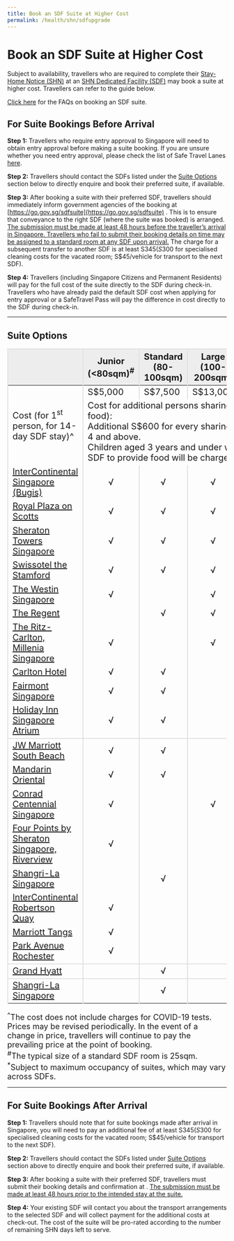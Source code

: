 ```yaml
---
title: Book an SDF Suite at Higher Cost
permalink: /health/shn/sdfupgrade
---
```

# Book an SDF Suite at Higher Cost

Subject to availability, travellers who are required to complete their [Stay-Home Notice (SHN)](/health/shn) at an [SHN Dedicated Facility (SDF)](/health/shn/sdf) may book a suite at higher cost. Travellers can refer to the guide below.

[Click here](/health/shn/sdfsuitefaq) for the FAQs on booking an SDF suite.

## For Suite Bookings Before Arrival

**Step 1:** Travellers who require entry approval to Singapore will need to obtain entry approval before making a suite booking. If you are unsure whether you need entry approval, please check the list of Safe Travel Lanes [here](/arriving/overview).

**Step 2:** Travellers should contact the SDFs listed under the [Suite Options](#options) section below to directly enquire and book their preferred suite, if available.

**Step 3:** After booking a suite with their preferred SDF, travellers should immediately inform government agencies of the booking at [https://go.gov.sg/sdfsuite](https://go.gov.sg/sdfsuite) . This is to ensure that conveyance to the right SDF (where the suite was booked) is arranged. <u>The submission must be made at least 48 hours before the traveller’s arrival in Singapore. Travellers who fail to submit their booking details on time may be assigned to a standard room at any SDF upon arrival.</u> The charge for a subsequent transfer to another SDF is at least S$345 (S$300 for specialised cleaning costs for the vacated room; S$45/vehicle for transport to the next SDF).
 
**Step 4:** Travellers (including Singapore Citizens and Permanent Residents) will pay for the full cost of the suite directly to the SDF during check-in. Travellers who have already paid the default SDF cost when applying for entry approval or a SafeTravel Pass will pay the difference in cost directly to the SDF during check-in. 

 --------------
<div id="options"></div>

## Suite Options
  
<table>
  <thead>
    <tr>
      <th style="font-size:20px; margin-top:0px; margin-bottom:0px;  border-left:2px solid #E0E0E0; border-top:2px solid #E0E0E0; border-right:2px solid #E0E0E0; background-color:#EDEDED">&nbsp;</th>
        <th style="font-size:20px; margin-top:0px; margin-bottom:0px;  border-left:2px solid #E0E0E0; border-top:2px solid #E0E0E0; border-right:2px solid #E0E0E0; background-color:#EDEDED">Junior (&lt;80sqm)<sup>#</sup></th>
      <th style="font-size:20px; margin-top:0px; margin-bottom:0px; border-top:2px solid #E0E0E0; border-right:2px solid #E0E0E0; background-color:#EDEDED">Standard (80-100sqm)
</th>
       <th style="font-size:20px; margin-top:0px; margin-bottom:0px; border-top:2px solid #E0E0E0; border-right:2px solid #E0E0E0; background-color:#EDEDED">Large (100-200sqm)
</th>
        <th style="font-size:20px; margin-top:0px; margin-bottom:0px; border-top:2px solid #E0E0E0; border-right:2px solid #E0E0E0; background-color:#EDEDED">Extra Large (&gt;200sqm)</th>
    </tr>
  </thead>
  <tbody>
    <tr>
      <td rowspan="2" style="font-size:20px; margin-top:0px; margin-bottom:0px; border-left:2px solid #E0E0E0; border-right:2px solid #E0E0E0;">Cost (for 1<sup>st</sup> person, for 14-day SDF stay)^</td>
         <td style="font-size:20px; margin-top:0px; margin-bottom:0px; border-right:2px solid #E0E0E0;">S$5,000</td>
      <td style="font-size:20px; margin-top:0px; margin-bottom:0px; border-right:2px solid #E0E0E0;">S$7,500</td>
      <td style="font-size:20px; margin-top:0px; margin-bottom:0px; border-right:2px solid #E0E0E0;">S$13,000</td>
      <td style="font-size:20px; margin-top:0px; margin-bottom:0px; border-right:2px solid #E0E0E0;">S$20,000</td>
    </tr>
        <tr>
      <td colspan="4" style="font-size:20px; margin-top:0px; margin-bottom:0px; border-right:2px solid #E0E0E0;">Cost for additional persons sharing the suite (for food):<br> Additional S$600 for every sharing person aged 4 and above.<br> Children aged 3 years and under who require the SDF to provide food will be charged S$600.
</td>
    </tr>
	<tr>
      <td style="font-size:20px; margin-top:0px; margin-bottom:0px; border-left:2px solid #E0E0E0; border-right:2px solid #E0E0E0;"><a href="mailto:Sinhb-resvn@ihg.com">InterContinental Singapore (Bugis)</a></td>
      <td style="text-align:center; font-size:20px; margin-top:0px; margin-bottom:0px; border-right:2px solid #E0E0E0;">√</td>
      <td style="text-align:center; font-size:20px; margin-top:0px; margin-bottom:0px; border-right:2px solid #E0E0E0;">√</td>
      <td style="text-align:center; font-size:20px; margin-top:0px; margin-bottom:0px; border-right:2px solid #E0E0E0;">√</td>
      <td style="text-align:center; font-size:20px; margin-top:0px; margin-bottom:0px; border-right:2px solid #E0E0E0;">√</td>
    </tr>
<tr>
      <td style="font-size:20px; margin-top:0px; margin-bottom:0px; border-left:2px solid #E0E0E0; border-right:2px solid #E0E0E0;"><a href="mailto:gsm@royalplaza.com.sg">Royal Plaza on Scotts</a></td>
      <td style="text-align:center; font-size:20px; margin-top:0px; margin-bottom:0px; border-right:2px solid #E0E0E0;">√</td>
      <td style="text-align:center; font-size:20px; margin-top:0px; margin-bottom:0px; border-right:2px solid #E0E0E0;">√</td>
      <td style="text-align:center; font-size:20px; margin-top:0px; margin-bottom:0px; border-right:2px solid #E0E0E0;">√</td>
      <td style="font-size:20px; margin-top:0px; margin-bottom:0px; border-right:2px solid #E0E0E0;">&nbsp;</td>
    </tr>
	<tr>
      <td style="font-size:20px; margin-top:0px; margin-bottom:0px; border-left:2px solid #E0E0E0; border-right:2px solid #E0E0E0;"><a href="mailto:Alvin.tan@sheratonsingapore.com">Sheraton Towers Singapore</a></td>
      <td style="text-align:center; font-size:20px; margin-top:0px; margin-bottom:0px; border-right:2px solid #E0E0E0;">√</td>
      <td style="text-align:center; font-size:20px; margin-top:0px; margin-bottom:0px; border-right:2px solid #E0E0E0;">√</td>
      <td style="text-align:center; font-size:20px; margin-top:0px; margin-bottom:0px; border-right:2px solid #E0E0E0;">√</td>
      <td style="font-size:20px; margin-top:0px; margin-bottom:0px; border-right:2px solid #E0E0E0;">&nbsp;</td>
    </tr>
    <tr>
      <td style="font-size:20px; margin-top:0px; margin-bottom:0px; border-left:2px solid #E0E0E0; border-right:2px solid #E0E0E0;"><a href="mailto:SDFsuite.sts@swissotel.com">Swissotel the Stamford</a></td>
       <td style="text-align:center; font-size:20px; margin-top:0px; margin-bottom:0px; border-right:2px solid #E0E0E0;">√</td>
      <td style="text-align:center; font-size:20px; margin-top:0px; margin-bottom:0px; border-right:2px solid #E0E0E0;">√</td>
      <td style="text-align:center; font-size:20px; margin-top:0px; margin-bottom:0px; border-right:2px solid #E0E0E0;">√</td>
      <td style="font-size:20px; margin-top:0px; margin-bottom:0px; border-right:2px solid #E0E0E0;">&nbsp;</td>
    </tr>
<tr>
      <td style="font-size:20px; margin-top:0px; margin-bottom:0px; border-left:2px solid #E0E0E0; border-right:2px solid #E0E0E0;"><a href="mailto:Reservations.Singapore3@westin.com">The Westin Singapore</a></td>
      <td style="text-align:center; font-size:20px; margin-top:0px; margin-bottom:0px; border-right:2px solid #E0E0E0;">√</td>
      <td style="text-align:center; font-size:20px; margin-top:0px; margin-bottom:0px; border-right:2px solid #E0E0E0;">&nbsp;</td>
      <td style="text-align:center; font-size:20px; margin-top:0px; margin-bottom:0px; border-right:2px solid #E0E0E0;">√</td>
      <td style="text-align:center;font-size:20px; margin-top:0px; margin-bottom:0px; border-right:2px solid #E0E0E0;">√</td>
    </tr>
<tr>
      <td style="font-size:20px; margin-top:0px; margin-bottom:0px; border-left:2px solid #E0E0E0; border-right:2px solid #E0E0E0;"><a href="mailto:reservations@regentsingapore.com.sg">The Regent</a></td>
          <td style="text-align:center; font-size:20px; margin-top:0px; margin-bottom:0px; border-right:2px solid #E0E0E0;">&nbsp;</td>
      <td style="text-align:center; font-size:20px; margin-top:0px; margin-bottom:0px; border-right:2px solid #E0E0E0;">√</td>
      <td style="text-align:center; font-size:20px; margin-top:0px; margin-bottom:0px; border-right:2px solid #E0E0E0;">√</td>
      <td style="text-align:center; font-size:20px; margin-top:0px; margin-bottom:0px; border-right:2px solid #E0E0E0;">√</td>
   </tr>
	 <tr>
      <td style="font-size:20px; margin-top:0px; margin-bottom:0px; border-left:2px solid #E0E0E0; border-right:2px solid #E0E0E0;"><a href="mailto:rc.sinrz.reservations@ritzcarlton.com">The Ritz-Carlton, Millenia Singapore</a></td>
          <td style="text-align:center; font-size:20px; margin-top:0px; margin-bottom:0px; border-right:2px solid #E0E0E0;">√</td>
      <td style="text-align:center; font-size:20px; margin-top:0px; margin-bottom:0px; border-right:2px solid #E0E0E0;">&nbsp;</td>
      <td style="text-align:center; font-size:20px; margin-top:0px; margin-bottom:0px; border-right:2px solid #E0E0E0;">√</td>
      <td style="text-align:center; font-size:20px; margin-top:0px; margin-bottom:0px; border-right:2px solid #E0E0E0;">&nbsp;</td>
   </tr>
			 <tr>
      <td style="font-size:20px; margin-top:0px; margin-bottom:0px; border-left:2px solid #E0E0E0; border-right:2px solid #E0E0E0;"><a href="mailto:rc.sinrz.reservations@ritzcarlton.com">Carlton Hotel</a></td>
          <td style="text-align:center; font-size:20px; margin-top:0px; margin-bottom:0px; border-right:2px solid #E0E0E0;">√</td>
      <td style="text-align:center; font-size:20px; margin-top:0px; margin-bottom:0px; border-right:2px solid #E0E0E0;">√</td>
      <td style="text-align:center; font-size:20px; margin-top:0px; margin-bottom:0px; border-right:2px solid #E0E0E0;">&nbsp;</td>
      <td style="text-align:center; font-size:20px; margin-top:0px; margin-bottom:0px; border-right:2px solid #E0E0E0;">&nbsp;</td>
   </tr>
      <tr>
      <td style="font-size:20px; margin-top:0px; margin-bottom:0px; border-left:2px solid #E0E0E0; border-right:2px solid #E0E0E0;"><a href="mailto:SDFsuite.fs@fairmont.com">Fairmont Singapore </a></td>
       <td style="text-align:center; font-size:20px; margin-top:0px; margin-bottom:0px; border-right:2px solid #E0E0E0;">√</td>
      <td style="text-align:center; font-size:20px; margin-top:0px; margin-bottom:0px; border-right:2px solid #E0E0E0;">√</td>
      <td style="font-size:20px; margin-top:0px; margin-bottom:0px; border-right:2px solid #E0E0E0;">&nbsp;</td>
      <td style="font-size:20px; margin-top:0px; margin-bottom:0px; border-right:2px solid #E0E0E0;">&nbsp;</td>
    </tr>
  <tr>
      <td style="font-size:20px; margin-top:0px; margin-bottom:0px; border-left:2px solid #E0E0E0; border-right:2px solid #E0E0E0; border-bottom:2px solid #E0E0E0;"><a href="mailto:dutymanager.sinhi@ihg.com">Holiday Inn Singapore Atrium</a></td>
           <td style="text-align:center; font-size:20px; margin-top:0px; margin-bottom:0px; border-right:2px solid #E0E0E0; border-bottom:2px solid #E0E0E0;">√</td>
      <td style="text-align:center; font-size:20px; margin-top:0px; margin-bottom:0px; border-right:2px solid #E0E0E0; border-bottom:2px solid #E0E0E0;">√</td>
      <td style="font-size:20px; margin-top:0px; margin-bottom:0px; border-right:2px solid #E0E0E0; border-bottom:2px solid #E0E0E0;">&nbsp;</td>
      <td style="font-size:20px; margin-top:0px; margin-bottom:0px; border-right:2px solid #E0E0E0; border-bottom:2px solid #E0E0E0;">&nbsp;</td>
    </tr>
<tr>
      <td style="font-size:20px; margin-top:0px; margin-bottom:0px; border-left:2px solid #E0E0E0; border-right:2px solid #E0E0E0;"><a href="mailto:jw.sinjw.reservations@marriotthotels.com">JW Marriott South Beach</a></td>
      <td style="text-align:center; font-size:20px; margin-top:0px; margin-bottom:0px; border-right:2px solid #E0E0E0;">√</td>
      <td style="text-align:center; font-size:20px; margin-top:0px; margin-bottom:0px; border-right:2px solid #E0E0E0;">√</td>
      <td style="text-align:center; font-size:20px; margin-top:0px; margin-bottom:0px; border-right:2px solid #E0E0E0;">&nbsp;</td>
      <td style="text-align:center;font-size:20px; margin-top:0px; margin-bottom:0px; border-right:2px solid #E0E0E0;">&nbsp;</td>
    </tr>
					 <tr>
      <td style="font-size:20px; margin-top:0px; margin-bottom:0px; border-left:2px solid #E0E0E0; border-right:2px solid #E0E0E0;"><a href="mailto:mosin-reservations@mohg.com">Mandarin Oriental</a></td>
          <td style="text-align:center; font-size:20px; margin-top:0px; margin-bottom:0px; border-right:2px solid #E0E0E0;">√</td>
      <td style="text-align:center; font-size:20px; margin-top:0px; margin-bottom:0px; border-right:2px solid #E0E0E0;">√</td>
      <td style="text-align:center; font-size:20px; margin-top:0px; margin-bottom:0px; border-right:2px solid #E0E0E0;">&nbsp;</td>
      <td style="text-align:center; font-size:20px; margin-top:0px; margin-bottom:0px; border-right:2px solid #E0E0E0;">&nbsp;</td>
   </tr>
<tr>
      <td style="font-size:20px; margin-top:0px; margin-bottom:0px; border-left:2px solid #E0E0E0; border-right:2px solid #E0E0E0;"><a href="mailto:Sinci.res@conradhotels.com">Conrad Centennial Singapore</a></td>
          <td style="text-align:center; font-size:20px; margin-top:0px; margin-bottom:0px; border-right:2px solid #E0E0E0;">√</td>
      <td style="text-align:center; font-size:20px; margin-top:0px; margin-bottom:0px; border-right:2px solid #E0E0E0;">&nbsp;</td>
      <td style="text-align:center; font-size:20px; margin-top:0px; margin-bottom:0px; border-right:2px solid #E0E0E0;">√</td>
      <td style="text-align:center; font-size:20px; margin-top:0px; margin-bottom:0px; border-right:2px solid #E0E0E0;">&nbsp;</td>
   </tr>
							 <tr>
      <td style="font-size:20px; margin-top:0px; margin-bottom:0px; border-left:2px solid #E0E0E0; border-right:2px solid #E0E0E0;"><a href="mailto:duty.manager@fourpointssingaporeriverview.com">Four Points by Sheraton Singapore, Riverview</a></td>
          <td style="text-align:center; font-size:20px; margin-top:0px; margin-bottom:0px; border-right:2px solid #E0E0E0;">√</td>
      <td style="text-align:center; font-size:20px; margin-top:0px; margin-bottom:0px; border-right:2px solid #E0E0E0;">&nbsp;</td>
      <td style="text-align:center; font-size:20px; margin-top:0px; margin-bottom:0px; border-right:2px solid #E0E0E0;">&nbsp;</td>
      <td style="text-align:center; font-size:20px; margin-top:0px; margin-bottom:0px; border-right:2px solid #E0E0E0;">&nbsp;</td>
   </tr>
	 <tr>
      <td style="font-size:20px; margin-top:0px; margin-bottom:0px; border-left:2px solid #E0E0E0; border-right:2px solid #E0E0E0;"><a href="mailto:pohgek.kwee@shangri-la.com">Shangri-La Singapore</a></td>
          <td style="text-align:center; font-size:20px; margin-top:0px; margin-bottom:0px; border-right:2px solid #E0E0E0;">&nbsp;</td>
      <td style="text-align:center; font-size:20px; margin-top:0px; margin-bottom:0px; border-right:2px solid #E0E0E0;">√</td>
      <td style="text-align:center; font-size:20px; margin-top:0px; margin-bottom:0px; border-right:2px solid #E0E0E0;">&nbsp;</td>
      <td style="text-align:center; font-size:20px; margin-top:0px; margin-bottom:0px; border-right:2px solid #E0E0E0;">&nbsp;</td>
   </tr>
   <tr>
      <td style="font-size:20px; margin-top:0px; margin-bottom:0px; border-left:2px solid #E0E0E0; border-right:2px solid #E0E0E0;"><a href="mailto:suite.sinic@ihg.com">InterContinental Robertson Quay</a></td>
      <td style="text-align:center; font-size:20px; margin-top:0px; margin-bottom:0px; border-right:2px solid #E0E0E0;">√</td>
      <td style="text-align:center; font-size:20px; margin-top:0px; margin-bottom:0px; border-right:2px solid #E0E0E0;">&nbsp;</td>
    <td style="text-align:center; font-size:20px; margin-top:0px; margin-bottom:0px; border-right:2px solid #E0E0E0;">&nbsp;</td>
      <td style="font-size:20px; margin-top:0px; margin-bottom:0px; border-right:2px solid #E0E0E0;">&nbsp;</td>
    </tr>
   <tr>
      <td style="font-size:20px; margin-top:0px; margin-bottom:0px; border-left:2px solid #E0E0E0; border-right:2px solid #E0E0E0;"><a href="mailto:mhrs.sindt.reservations@marriotthotels.com">Marriott Tangs</a></td>
      <td style="text-align:center; font-size:20px; margin-top:0px; margin-bottom:0px; border-right:2px solid #E0E0E0;">√</td>
      <td style="text-align:center; font-size:20px; margin-top:0px; margin-bottom:0px; border-right:2px solid #E0E0E0;">&nbsp;</td>
    <td style="text-align:center; font-size:20px; margin-top:0px; margin-bottom:0px; border-right:2px solid #E0E0E0;">&nbsp;</td>
      <td style="font-size:20px; margin-top:0px; margin-bottom:0px; border-right:2px solid #E0E0E0;">&nbsp;</td>
    </tr>      
  <tr>
      <td style="font-size:20px; margin-top:0px; margin-bottom:0px; border-left:2px solid #E0E0E0; border-right:2px solid #E0E0E0; border-bottom:2px solid #E0E0E0;"><a href="mailto:parkavenue.rochester.dm@uel.sg">Park Avenue Rochester</a></td>
           <td style="text-align:center; font-size:20px; margin-top:0px; margin-bottom:0px; border-right:2px solid #E0E0E0; border-bottom:2px solid #E0E0E0;">√</td>
      <td style="text-align:center; font-size:20px; margin-top:0px; margin-bottom:0px; border-right:2px solid #E0E0E0; border-bottom:2px solid #E0E0E0;">&nbsp;</td>
      <td style="font-size:20px; margin-top:0px; margin-bottom:0px; border-right:2px solid #E0E0E0; border-bottom:2px solid #E0E0E0;">&nbsp;</td>
      <td style="font-size:20px; margin-top:0px; margin-bottom:0px; border-right:2px solid #E0E0E0; border-bottom:2px solid #E0E0E0;">&nbsp;</td>
    </tr>       
    <tr>
      <td style="font-size:20px; margin-top:0px; margin-bottom:0px; border-left:2px solid #E0E0E0; border-right:2px solid #E0E0E0; border-bottom:2px solid #E0E0E0;"><a href="mailto:SINRS-Shared.MB-SHN@hyatt.com">Grand Hyatt </a></td>
           <td style="font-size:20px; margin-top:0px; margin-bottom:0px; border-right:2px solid #E0E0E0; border-bottom:2px solid #E0E0E0;">&nbsp;</td>
      <td style="text-align:center; font-size:20px; margin-top:0px; margin-bottom:0px; border-right:2px solid #E0E0E0; border-bottom:2px solid #E0E0E0;">√</td>
      <td style="font-size:20px; margin-top:0px; margin-bottom:0px; border-right:2px solid #E0E0E0; border-bottom:2px solid #E0E0E0;">&nbsp;</td>
      <td style="font-size:20px; margin-top:0px; margin-bottom:0px; border-right:2px solid #E0E0E0; border-bottom:2px solid #E0E0E0;">&nbsp;</td>
    </tr>
									 <tr>
      <td style="font-size:20px; margin-top:0px; margin-bottom:0px; border-left:2px solid #E0E0E0; border-right:2px solid #E0E0E0;"><a href="mailto:pohgek.kwee@shangri-la.com">Shangri-La Singapore</a></td>
          <td style="text-align:center; font-size:20px; margin-top:0px; margin-bottom:0px; border-right:2px solid #E0E0E0;">&nbsp;</td>
      <td style="text-align:center; font-size:20px; margin-top:0px; margin-bottom:0px; border-right:2px solid #E0E0E0;">√</td>
      <td style="text-align:center; font-size:20px; margin-top:0px; margin-bottom:0px; border-right:2px solid #E0E0E0;">&nbsp;</td>
      <td style="text-align:center; font-size:20px; margin-top:0px; margin-bottom:0px; border-right:2px solid #E0E0E0;">&nbsp;</td>
   </tr>
  </tbody>
  </table>
  <p style="margin-top:0px; margin-bottom:0px; font-size:18px;"><sup>^</sup>The cost does not include charges for COVID-19 tests. Prices may be revised periodically. In the event of a change in price, travellers will continue to pay the prevailing price at the point of booking.<br><sup>#</sup>The typical size of a standard SDF room is 25sqm. <br> <sup>*</sup>Subject to maximum occupancy of suites, which may vary across SDFs.</p>
  
--------------------

## For Suite Bookings After Arrival

**Step 1:** Travellers should note that for suite bookings made after arrival in Singapore, you will need to pay an additional fee of at least S$345 (S$300 for specialised cleaning costs for the vacated room; S$45/vehicle for transport to the next SDF). 

**Step 2:** Travellers should contact the SDFs listed under [Suite Options](#options) section above to directly enquire and book their preferred suite, if available.

**Step 3:**  After booking a suite with their preferred SDF, travellers must submit their booking details and confirmation at . <u>The submission must be made at least 48 hours prior to the intended stay at the suite.</u>

**Step 4:** Your existing SDF will contact you about the transport arrangements to the selected SDF and will collect payment for the additional costs at check-out. The cost of the suite will be pro-rated according to the number of remaining SHN days left to serve.